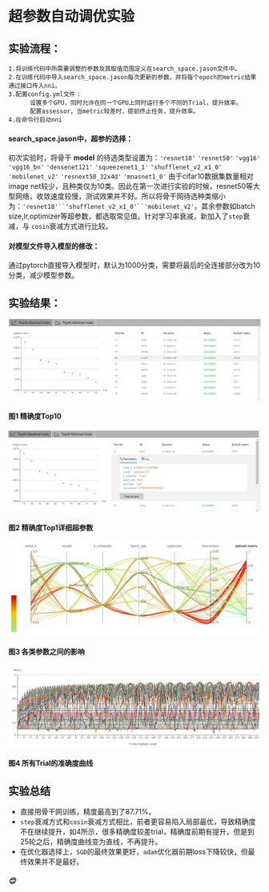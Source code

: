 # 超参数自动调优实验

## 实验流程：
```
1.将训练代码中所需要调整的参数及其取值范围定义在search_space.jason文件中。
2.在训练代码中导入search_space.jason每次更新的参数，并将每个epoch的metric结果通过接口传入nni。
3.配置config.yml文件：
      设置多个GPU，同时允许在同一个GPU上同时运行多个不同的Trial，提升效率。
      配置assessor，当metric较差时，提前终止任务，提升效率。
4.在命令行启动nni
```

#### search_space.jason中，超参的选择：
初次实验时，将骨干 **model** 的待选类型设置为：`'resnet18'` `'resnet50'` `'vgg16'` `'vgg16_bn'` `'densenet121'` `'squeezenet1_1'` `'shufflenet_v2_x1_0'` `'mobilenet_v2'` `'resnext50_32x4d'` `'mnasnet1_0'`
由于cifar10数据集数量相对image net较少，且种类仅为10类。因此在第一次进行实验的时候，resnet50等大型网络，收敛速度较慢，测试效果并不好。所以将骨干网待选种类缩小为：`'resnet18'``'shufflenet_v2_x1_0'``'mobilenet_v2'`。其余参数如batch size,lr,optimizer等超参数，都选取常见值。针对学习率衰减，新加入了`step`衰减，与  `cosin`衰减方式进行比较。
#### 对模型文件导入模型的修改：
通过pytorch直接导入模型时，默认为1000分类，需要将最后的全连接部分改为10分类，减少模型参数。

## 实验结果：

![图片路径 ./pic/image001.png](./pic/image001.png "图片路径 ./pic/image001.png")
#### 图1 精确度Top10

![图片路径 ./pic/image003.png](./pic/image003.png "图片路径 ./pic/image003.png")
#### 图2 精确度Top1详细超参数

![图片路径 ./pic/image007.png](./pic/image007.png "图片路径 ./pic/image007.png")
#### 图3 各类参数之间的影响

![图片路径 ./pic/image009.png](./pic/image009.png "图片路径 ./pic/image009.png")
#### 图4 所有Trial的准确度曲线

## 实验总结
* 直接用骨干网训练，精度最高到了87.71%。
* `step`衰减方式和`cosin`衰减方式相比，前者更容易陷入局部最优，导致精确度不在继续提升，如4所示，很多精确度较差trial，精确度前期有提升，但是到25轮之后，精确度曲线变为直线，不再提升。
* 在优化器选择上，`SGD`的最终效果更好，`adam`优化器前期loss下降较快，但最终效果并不是最好。
##### :blush:
